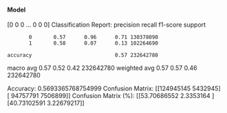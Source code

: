 #### Model
[0 0 0 ... 0 0 0]
Classification Report:
              precision    recall  f1-score   support

           0       0.57      0.96      0.71 130378090
           1       0.58      0.07      0.13 102264690

    accuracy                           0.57 232642780
   macro avg       0.57      0.52      0.42 232642780
weighted avg       0.57      0.57      0.46 232642780

Accuracy: 0.5693365768754999
Confusion Matrix:
[[124945145   5432945]
 [ 94757791   7506899]]
Confusion Matrix (%):
[[53.70686552  2.3353164 ]
 [40.73102591  3.22679217]]
